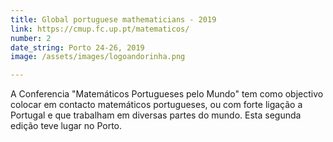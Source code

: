 ```yaml
---
title: Global portuguese mathematicians - 2019
link: https://cmup.fc.up.pt/matematicos/
number: 2
date_string: Porto 24-26, 2019
image: /assets/images/logoandorinha.png

---
```

A Conferencia "Matemáticos Portugueses pelo Mundo" tem como objectivo colocar em contacto matemáticos portugueses, ou com forte ligação a Portugal e que trabalham em diversas partes do mundo. Esta segunda edição teve lugar no Porto.
